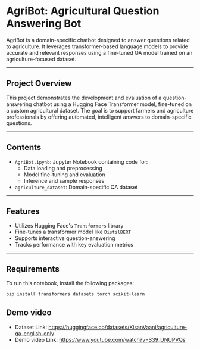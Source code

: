 #  AgriBot: Agricultural Question Answering Bot

AgriBot is a domain-specific chatbot designed to answer questions related to agriculture. It leverages transformer-based language models to provide accurate and relevant responses using a fine-tuned QA model trained on an agriculture-focused dataset.

---

##  Project Overview

This project demonstrates the development and evaluation of a question-answering chatbot using a Hugging Face Transformer model, fine-tuned on a custom agricultural dataset. The goal is to support farmers and agriculture professionals by offering automated, intelligent answers to domain-specific questions.

---

##  Contents

- `AgriBot.ipynb`: Jupyter Notebook containing code for:
  - Data loading and preprocessing
  - Model fine-tuning and evaluation
  - Inference and sample responses
- `agriculture_dataset`: Domain-specific QA dataset

---

##  Features

- Utilizes Hugging Face's `Transformers` library
- Fine-tunes a transformer model like `DistilBERT`
- Supports interactive question-answering
- Tracks performance with key evaluation metrics

---

##  Requirements

To run this notebook, install the following packages:

```bash
pip install transformers datasets torch scikit-learn
```
## Demo video
- Dataset Link: https://huggingface.co/datasets/KisanVaani/agriculture-qa-english-only
- Demo video Link: https://www.youtube.com/watch?v=S39_UNUPVQs


